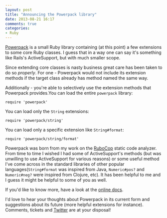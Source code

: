 ```yaml
---
layout: post
title: "Announcing the Powerpack library"
date: 2013-08-21 16:17
comments: true
categories:
- Ruby
---
```


[Powerpack](https://github.com/bbatsov/powerpack) is a small Ruby
library containing (at this point) a few extensions to some core Ruby
classes. I guess that in a way one can say it's something like Rails's
ActiveSupport, but with much smaller scope.

Since extending core classes is nasty business great care has been
taken to do so *properly*. For one - Powerpack would not include its extension
methods if the target class already has method named the same way.

Additionally - you're able to selectively use the extension methods
that Powerpack provides.You can load the entire `powerpack` library:

```
require 'powerpack'
```

You can load only the `String` extensions:

```
require 'powerpack/string'
```

You can load only a specific extension like `String#format`:

```
require 'powerpack/string/format'
```

Powerpack was born from my work on the
[RuboCop](https://github.com/bbatsov/rubocop) static code
analyzer. From time to time I wished I had some of ActiveSupport's
methods (but was unwilling to use ActiveSupport for various reasons)
or some useful method I've come across in the standard libraries of
other popular languages(`String#format` was inspired from Java,
`Numeric#pos?` and `Numeric#neg?` were inspired from Clojure, etc). It
has been helpful to me and I guess it might be helpful to some of you
as well.

If you'd like to know more, have a look at the
[online docs](http://rubydoc.info/github/bbatsov/powerpack/frames).

I'd love to hear your thoughts about Powerpack in its current form and
suggestions about its future (more helpful extensions for
instance). Comments, tickets and [Twitter](http://twitter.com/bbatsov)
are at your disposal!
